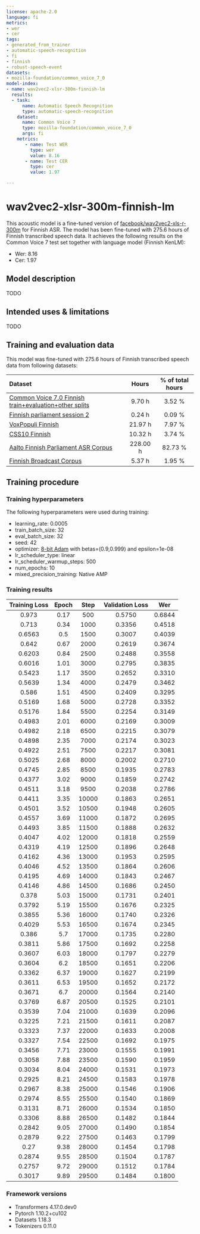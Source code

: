 ```yaml
---
license: apache-2.0
language: fi
metrics:
- wer
- cer
tags:
- generated_from_trainer
- automatic-speech-recognition
- fi
- finnish
- robust-speech-event
datasets:
- mozilla-foundation/common_voice_7_0
model-index:
- name: wav2vec2-xlsr-300m-finnish-lm
  results:
  - task: 
      name: Automatic Speech Recognition 
      type: automatic-speech-recognition
    dataset:
      name: Common Voice 7
      type: mozilla-foundation/common_voice_7_0
      args: fi
    metrics:
       - name: Test WER
         type: wer
         value: 8.16
       - name: Test CER
         type: cer
         value: 1.97

---
```


<!-- This model card has been generated automatically according to the information the Trainer had access to. You
should probably proofread and complete it, then remove this comment. -->

# wav2vec2-xlsr-300m-finnish-lm

This acoustic model is a fine-tuned version of [facebook/wav2vec2-xls-r-300m](https://huggingface.co/facebook/wav2vec2-xls-r-300m) for Finnish ASR. The model has been fine-tuned with 275.6 hours of Finnish transcribed speech data.
It achieves the following results on the Common Voice 7 test set together with language model (Finnish KenLM):
- Wer: 8.16
- Cer: 1.97

## Model description

TODO

## Intended uses & limitations

TODO

## Training and evaluation data

This model was fine-tuned with 275.6 hours of Finnish transcribed speech data from following datasets:

| Dataset                                                                                                                       | Hours    | % of total hours |
|:------------------------------------------------------------------------------------------------------------------------------|:--------:|:----------------:|
| [Common Voice 7.0 Finnish train+evaluation+other splits](https://huggingface.co/datasets/mozilla-foundation/common_voice_7_0) | 9.70 h   | 3.52 %           |
| [Finnish parliament session 2](https://b2share.eudat.eu/records/4df422d631544ce682d6af1d4714b2d4)                             | 0.24 h   | 0.09 %           |
| [VoxPopuli Finnish](https://github.com/facebookresearch/voxpopuli)                                                            | 21.97 h  | 7.97 %           |
| [CSS10 Finnish](https://github.com/kyubyong/css10)                                                                            | 10.32 h  | 3.74 %           |
| [Aalto Finnish Parliament ASR Corpus](http://urn.fi/urn:nbn:fi:lb-2021051903)                                                 | 228.00 h | 82.73 %          |
| [Finnish Broadcast Corpus](http://urn.fi/urn:nbn:fi:lb-2016042502)                                                            | 5.37 h   | 1.95 %           |


## Training procedure

### Training hyperparameters

The following hyperparameters were used during training:
- learning_rate: 0.0005
- train_batch_size: 32
- eval_batch_size: 32
- seed: 42
- optimizer: [8-bit Adam](https://github.com/facebookresearch/bitsandbytes) with betas=(0.9,0.999) and epsilon=1e-08
- lr_scheduler_type: linear
- lr_scheduler_warmup_steps: 500
- num_epochs: 10
- mixed_precision_training: Native AMP

### Training results

| Training Loss | Epoch | Step  | Validation Loss | Wer    |
|:-------------:|:-----:|:-----:|:---------------:|:------:|
| 0.973         | 0.17  | 500   | 0.5750          | 0.6844 |
| 0.713         | 0.34  | 1000  | 0.3356          | 0.4518 |
| 0.6563        | 0.5   | 1500  | 0.3007          | 0.4039 |
| 0.642         | 0.67  | 2000  | 0.2619          | 0.3674 |
| 0.6203        | 0.84  | 2500  | 0.2488          | 0.3558 |
| 0.6016        | 1.01  | 3000  | 0.2795          | 0.3835 |
| 0.5423        | 1.17  | 3500  | 0.2652          | 0.3310 |
| 0.5639        | 1.34  | 4000  | 0.2479          | 0.3462 |
| 0.586         | 1.51  | 4500  | 0.2409          | 0.3295 |
| 0.5169        | 1.68  | 5000  | 0.2728          | 0.3352 |
| 0.5176        | 1.84  | 5500  | 0.2254          | 0.3149 |
| 0.4983        | 2.01  | 6000  | 0.2169          | 0.3009 |
| 0.4982        | 2.18  | 6500  | 0.2215          | 0.3079 |
| 0.4898        | 2.35  | 7000  | 0.2174          | 0.3023 |
| 0.4922        | 2.51  | 7500  | 0.2217          | 0.3081 |
| 0.5025        | 2.68  | 8000  | 0.2002          | 0.2710 |
| 0.4745        | 2.85  | 8500  | 0.1935          | 0.2783 |
| 0.4377        | 3.02  | 9000  | 0.1859          | 0.2742 |
| 0.4511        | 3.18  | 9500  | 0.2038          | 0.2786 |
| 0.4411        | 3.35  | 10000 | 0.1863          | 0.2651 |
| 0.4501        | 3.52  | 10500 | 0.1948          | 0.2605 |
| 0.4557        | 3.69  | 11000 | 0.1872          | 0.2695 |
| 0.4493        | 3.85  | 11500 | 0.1888          | 0.2632 |
| 0.4047        | 4.02  | 12000 | 0.1818          | 0.2559 |
| 0.4319        | 4.19  | 12500 | 0.1896          | 0.2648 |
| 0.4162        | 4.36  | 13000 | 0.1953          | 0.2595 |
| 0.4046        | 4.52  | 13500 | 0.1864          | 0.2606 |
| 0.4195        | 4.69  | 14000 | 0.1843          | 0.2467 |
| 0.4146        | 4.86  | 14500 | 0.1686          | 0.2450 |
| 0.378         | 5.03  | 15000 | 0.1731          | 0.2401 |
| 0.3792        | 5.19  | 15500 | 0.1676          | 0.2325 |
| 0.3855        | 5.36  | 16000 | 0.1740          | 0.2326 |
| 0.4029        | 5.53  | 16500 | 0.1674          | 0.2345 |
| 0.386         | 5.7   | 17000 | 0.1735          | 0.2280 |
| 0.3811        | 5.86  | 17500 | 0.1692          | 0.2258 |
| 0.3607        | 6.03  | 18000 | 0.1797          | 0.2279 |
| 0.3604        | 6.2   | 18500 | 0.1651          | 0.2206 |
| 0.3362        | 6.37  | 19000 | 0.1627          | 0.2199 |
| 0.3611        | 6.53  | 19500 | 0.1652          | 0.2172 |
| 0.3671        | 6.7   | 20000 | 0.1564          | 0.2140 |
| 0.3769        | 6.87  | 20500 | 0.1525          | 0.2101 |
| 0.3539        | 7.04  | 21000 | 0.1639          | 0.2096 |
| 0.3225        | 7.21  | 21500 | 0.1611          | 0.2087 |
| 0.3323        | 7.37  | 22000 | 0.1633          | 0.2008 |
| 0.3327        | 7.54  | 22500 | 0.1692          | 0.1975 |
| 0.3456        | 7.71  | 23000 | 0.1555          | 0.1991 |
| 0.3058        | 7.88  | 23500 | 0.1590          | 0.1959 |
| 0.3034        | 8.04  | 24000 | 0.1531          | 0.1973 |
| 0.2925        | 8.21  | 24500 | 0.1583          | 0.1978 |
| 0.2967        | 8.38  | 25000 | 0.1546          | 0.1906 |
| 0.2974        | 8.55  | 25500 | 0.1540          | 0.1869 |
| 0.3131        | 8.71  | 26000 | 0.1534          | 0.1850 |
| 0.3306        | 8.88  | 26500 | 0.1482          | 0.1844 |
| 0.2842        | 9.05  | 27000 | 0.1490          | 0.1854 |
| 0.2879        | 9.22  | 27500 | 0.1463          | 0.1799 |
| 0.27          | 9.38  | 28000 | 0.1454          | 0.1798 |
| 0.2874        | 9.55  | 28500 | 0.1504          | 0.1787 |
| 0.2757        | 9.72  | 29000 | 0.1512          | 0.1784 |
| 0.3017        | 9.89  | 29500 | 0.1484          | 0.1800 |


### Framework versions

- Transformers 4.17.0.dev0
- Pytorch 1.10.2+cu102
- Datasets 1.18.3
- Tokenizers 0.11.0
